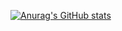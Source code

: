 [![Anurag's GitHub stats](https://github-readme-stats.vercel.app/api?username=qihao123)](https://github.com/anuraghazra/github-readme-stats)
